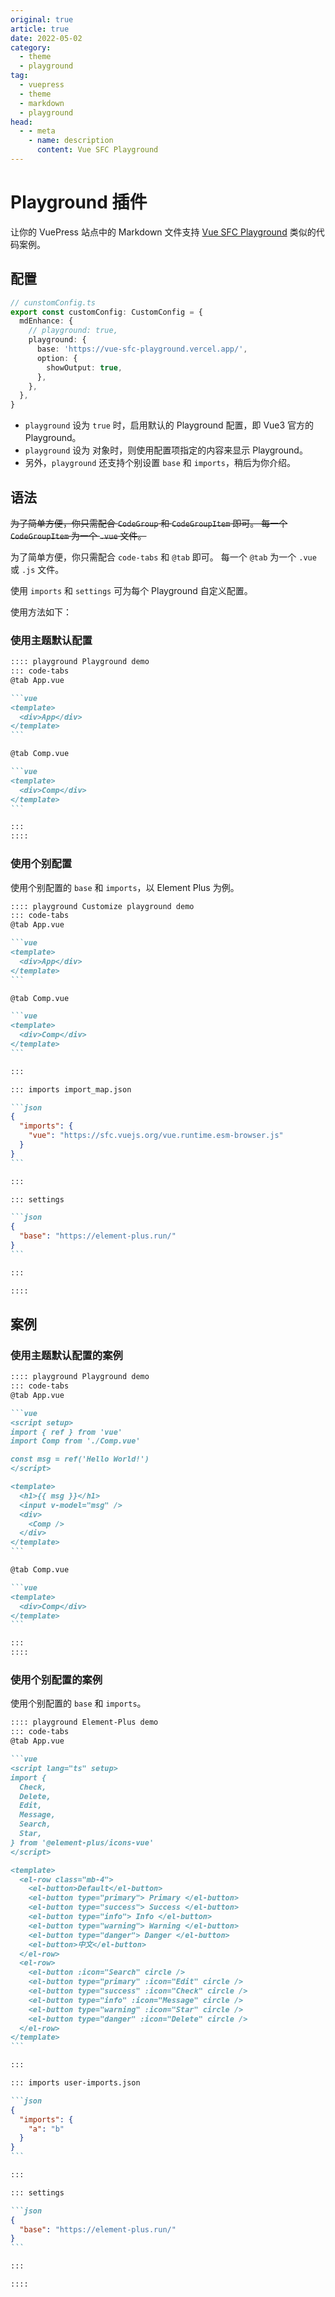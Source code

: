 ```yaml
---
original: true
article: true
date: 2022-05-02
category:
  - theme
  - playground
tag:
  - vuepress
  - theme
  - markdown
  - playground
head:
  - - meta
    - name: description
      content: Vue SFC Playground
---
```


# Playground 插件

让你的 VuePress 站点中的 Markdown 文件支持 [Vue SFC Playground](https://sfc.vuejs.org/) 类似的代码案例。

<!-- more -->

## 配置

```ts {4-10}
// cunstomConfig.ts
export const customConfig: CustomConfig = {
  mdEnhance: {
    // playground: true,
    playground: {
      base: 'https://vue-sfc-playground.vercel.app/',
      option: {
        showOutput: true,
      },
    },
  },
}
```

- `playground` 设为 `true` 时，启用默认的 Playground 配置，即 Vue3 官方的 Playground。
- `playground` 设为 对象时，则使用配置项指定的内容来显示 Playground。
- 另外，`playground` 还支持个别设置 `base` 和 `imports`，稍后为你介绍。

## 语法

~~为了简单方便，你只需配合 `CodeGroup` 和 `CodeGroupItem` 即可。
每一个 `CodeGroupItem` 为一个 `.vue` 文件。~~

为了简单方便，你只需配合 `code-tabs` 和 `@tab` 即可。
每一个 `@tab` 为一个 `.vue` 或 `.js` 文件。

使用 `imports` 和 `settings` 可为每个 Playground 自定义配置。

使用方法如下：

### 使用主题默认配置

````md
:::: playground Playground demo
::: code-tabs
@tab App.vue

```vue
<template>
  <div>App</div>
</template>
```

@tab Comp.vue

```vue
<template>
  <div>Comp</div>
</template>
```

:::
::::
````

### 使用个别配置

使用个别配置的 `base` 和 `imports`，以 Element Plus 为例。

````md
:::: playground Customize playground demo
::: code-tabs
@tab App.vue

```vue
<template>
  <div>App</div>
</template>
```

@tab Comp.vue

```vue
<template>
  <div>Comp</div>
</template>
```

:::

::: imports import_map.json

```json
{
  "imports": {
    "vue": "https://sfc.vuejs.org/vue.runtime.esm-browser.js"
  }
}
```

:::

::: settings

```json
{
  "base": "https://element-plus.run/"
}
```

:::

::::
````

## 案例

### 使用主题默认配置的案例

````md
:::: playground Playground demo
::: code-tabs
@tab App.vue

```vue
<script setup>
import { ref } from 'vue'
import Comp from './Comp.vue'

const msg = ref('Hello World!')
</script>

<template>
  <h1>{{ msg }}</h1>
  <input v-model="msg" />
  <div>
    <Comp />
  </div>
</template>
```

@tab Comp.vue

```vue
<template>
  <div>Comp</div>
</template>
```

:::
::::
````

### 使用个别配置的案例

使用个别配置的 `base` 和 `imports`。

````md
:::: playground Element-Plus demo
::: code-tabs
@tab App.vue

```vue
<script lang="ts" setup>
import {
  Check,
  Delete,
  Edit,
  Message,
  Search,
  Star,
} from '@element-plus/icons-vue'
</script>

<template>
  <el-row class="mb-4">
    <el-button>Default</el-button>
    <el-button type="primary"> Primary </el-button>
    <el-button type="success"> Success </el-button>
    <el-button type="info"> Info </el-button>
    <el-button type="warning"> Warning </el-button>
    <el-button type="danger"> Danger </el-button>
    <el-button>中文</el-button>
  </el-row>
  <el-row>
    <el-button :icon="Search" circle />
    <el-button type="primary" :icon="Edit" circle />
    <el-button type="success" :icon="Check" circle />
    <el-button type="info" :icon="Message" circle />
    <el-button type="warning" :icon="Star" circle />
    <el-button type="danger" :icon="Delete" circle />
  </el-row>
</template>
```

:::

::: imports user-imports.json

```json
{
  "imports": {
    "a": "b"
  }
}
```

:::

::: settings

```json
{
  "base": "https://element-plus.run/"
}
```

:::

::::
````
